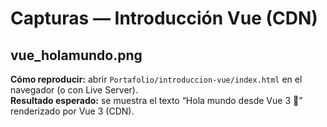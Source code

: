 # Capturas — Introducción Vue (CDN)

## vue_holamundo.png
**Cómo reproducir:** abrir `Portafolio/introduccion-vue/index.html` en el navegador (o con Live Server).  
**Resultado esperado:** se muestra el texto “Hola mundo desde Vue 3 🎉” renderizado por Vue 3 (CDN).
